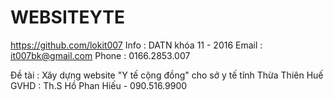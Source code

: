 # WEBSITEYTE
https://github.com/lokit007
Info : DATN khóa 11 - 2016
Email : it007bk@gmail.com
Phone : 0166.2853.007

Đề tài : Xây dựng website "Y tế cộng đồng" cho sở y tế tỉnh Thừa Thiên Huế
GVHD : Th.S Hồ Phan Hiếu - 090.516.9900

